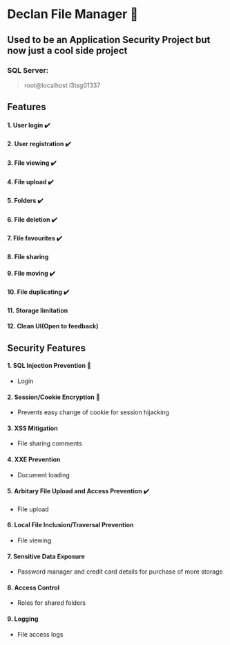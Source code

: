 # __Declan File Manager__ :briefcase:
## Used to be an Application Security Project but now just a cool side project
### SQL Server:
> root@localhost
> l3tsg01337

## Features
#### 1. User login :heavy_check_mark:
#### 2. User registration :heavy_check_mark:
#### 3. File viewing :heavy_check_mark:
#### 4. File upload :heavy_check_mark:
#### 5. Folders :heavy_check_mark:
#### 6. File deletion :heavy_check_mark:
#### 7. File favourites :heavy_check_mark:
#### 8. File sharing 
#### 9. File moving :heavy_check_mark:
#### 10. File duplicating :heavy_check_mark:
#### 11. Storage limitation 
#### 12. Clean UI(Open to feedback) 


## Security Features
#### 1. SQL Injection Prevention :syringe:
- Login

#### 2. Session/Cookie Encryption :cookie:
- Prevents easy change of cookie for session hijacking

#### 3. XSS Mitigation
- File sharing comments

#### 4. XXE Prevention
- Document loading

#### 5. Arbitary File Upload and Access Prevention :heavy_check_mark:
- File upload

#### 6. Local File Inclusion/Traversal Prevention
- File viewing 

#### 7. Sensitive Data Exposure
- Password manager and credit card details for purchase of more storage

#### 8. Access Control
- Roles for shared folders

#### 9. Logging
- File access logs
